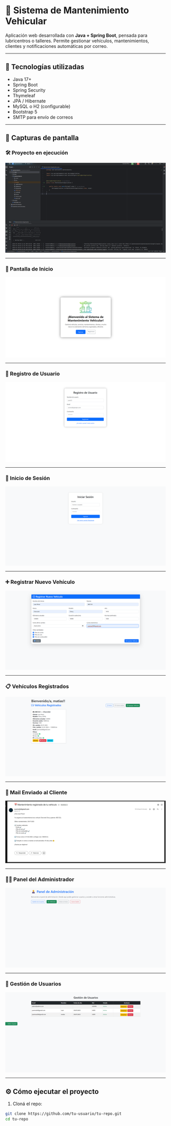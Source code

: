 # 🚗 Sistema de Mantenimiento Vehicular

Aplicación web desarrollada con **Java + Spring Boot**, pensada para lubricentros o talleres. Permite gestionar vehículos, mantenimientos, clientes y notificaciones automáticas por correo.

---

## 🧰 Tecnologías utilizadas

- Java 17+
- Spring Boot
- Spring Security
- Thymeleaf
- JPA / Hibernate
- MySQL o H2 (configurable)
- Bootstrap 5
- SMTP para envío de correos

---

## 📸 Capturas de pantalla

### 🛠️ Proyecto en ejecución

<p align="center">
  <img src="mantenimiento/docs/01_ejecucion_app.png" alt="Ejecución del proyecto" />
</p>

---

### 🏁 Pantalla de Inicio

<p align="center">
  <img src="docs/02_bienvenida.png" alt="Bienvenida" />
</p>

---

### 👤 Registro de Usuario

<p align="center">
  <img src="docs/03_registro.png" alt="Registro" />
</p>

---

### 🔐 Inicio de Sesión

<p align="center">
  <img src="docs/04_login.png" alt="Login" />
</p>

---

### ➕ Registrar Nuevo Vehículo

<p align="center">
  <img src="docs/05_alta_vehiculo.png" alt="Registrar vehículo" />
</p>

---

### 📋 Vehículos Registrados

<p align="center">
  <img src="docs/06_listado_vehiculos.png" alt="Listado de vehículos" />
</p>

---

### 📧 Mail Enviado al Cliente

<p align="center">
  <img src="docs/07_mail_enviado.png" alt="Mail enviado" />
</p>

---

### 🧑‍💼 Panel del Administrador

<p align="center">
  <img src="docs/08_panel_admin.png" alt="Panel admin" />
</p>

---

### 🧾 Gestión de Usuarios

<p align="center">
  <img src="docs/09_gestion_usuarios.png" alt="Usuarios" />
</p>

---

## ⚙️ Cómo ejecutar el proyecto

1. Cloná el repo:

```bash
git clone https://github.com/tu-usuario/tu-repo.git
cd tu-repo




